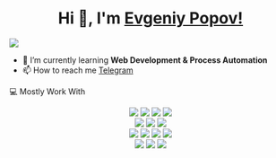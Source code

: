 <h1 align="center">Hi 👋, I'm <a href="https://github.com/iParanoique">Evgeniy Popov!</a></h1>
<img src="https://komarev.com/ghpvc/?username=iparanoique&color=blue">
<ul>
<li>🌱 I’m currently learning <b>Web Development & Process Automation</b></li>
<li>📫 How to reach me <a href="t.me/jenijaa">Telegram</a></li>
</ul>


💻 Mostly Work With

<p align="center"><img src="https://img.shields.io/badge/Python-3776AB?style=for-the-badge&logo=Python&logoColor=white"/> <img src="https://img.shields.io/badge/Django-092E20?style=for-the-badge&logo=Django&logoColor=white"/> <img src="https://img.shields.io/badge/AIOHTTP-2C5BB4?style=for-the-badge&logo=AIOHTTP&logoColor=white"/> <img src="https://img.shields.io/badge/Selenium-43B02A?style=for-the-badge&logo=Selenium&logoColor=white"/><br>
<img src="https://img.shields.io/badge/MySQL-4479A1?style=for-the-badge&logo=MySQL&logoColor=white"/> <img src="https://img.shields.io/badge/SQLite-003B57?style=for-the-badge&logo=SQLite&logoColor=white"/> <img src="https://img.shields.io/badge/PostgreSQL-4169E1?style=for-the-badge&logo=PostgreSQL&logoColor=white"/><br>
<img src="https://img.shields.io/badge/HTML5-E34F26?style=for-the-badge&logo=HTML5&logoColor=white"/> <img src="https://img.shields.io/badge/CSS3-1572B6?style=for-the-badge&logo=CSS3&logoColor=white"/> <img src="https://img.shields.io/badge/JavaScript-F7DF1E?style=for-the-badge&logo=JavaScript&logoColor=white"/> <img src="https://img.shields.io/badge/Bootstrap-7952B3?style=for-the-badge&logo=Bootstrap&logoColor=white"/><br>
<img src="https://img.shields.io/badge/Docker-2496ED?style=for-the-badge&logo=Docker&logoColor=white"/> <img src="https://img.shields.io/badge/Git-F05032?style=for-the-badge&logo=Git&logoColor=white"/> <img src="https://img.shields.io/badge/Celery-37814A?style=for-the-badge&logo=Celery&logoColor=white"/></p>
